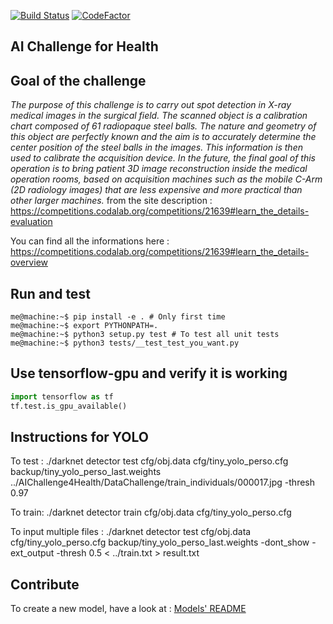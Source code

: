 [![Build Status](https://travis-ci.com/antoninklopp/AIChallenge4Health.svg?token=8pPsJszYyD4F2sH8gLrb&branch=master)](https://travis-ci.com/antoninklopp/AIChallenge4Health)
[![CodeFactor](https://www.codefactor.io/repository/github/antoninklopp/aichallenge4health/badge)](https://www.codefactor.io/repository/github/antoninklopp/aichallenge4health)

## AI Challenge for Health

## Goal of the challenge

*The purpose of this challenge is to carry out spot detection in X-ray medical images in the surgical field. The scanned object is a calibration chart composed of 61 radiopaque steel balls. The nature and geometry of this object are perfectly known and the aim is to accurately determine the center position of the steel balls in the images. This information is then used to calibrate the acquisition device. In the future, the final goal of this operation is to bring patient 3D image reconstruction inside the medical operation rooms, based on acquisition machines such as the mobile C-Arm (2D radiology images) that are less expensive and more practical than other larger machines.* from the site description : https://competitions.codalab.org/competitions/21639#learn_the_details-evaluation  

You can find all the informations here : https://competitions.codalab.org/competitions/21639#learn_the_details-overview

## Run and test

```console
me@machine:~$ pip install -e . # Only first time
me@machine:~$ export PYTHONPATH=. 
me@machine:~$ python3 setup.py test # To test all unit tests
me@machine:~$ python3 tests/__test_test_you_want.py
```

## Use tensorflow-gpu and verify it is working

```python
import tensorflow as tf
tf.test.is_gpu_available()
```

## Instructions for YOLO

To test : 
./darknet detector test cfg/obj.data cfg/tiny_yolo_perso.cfg backup/tiny_yolo_perso_last.weights ../AIChallenge4Health/DataChallenge/train_individuals/000017.jpg -thresh 0.97

To train:
./darknet detector train cfg/obj.data cfg/tiny_yolo_perso.cfg

To input multiple files : 
./darknet detector test cfg/obj.data cfg/tiny_yolo_perso.cfg backup/tiny_yolo_perso_last.weights -dont_show -ext_output -thresh 0.5 < ../train.txt > result.txt

## Contribute

To create a new model, have a look at : [Models' README](src/models/README.md)
